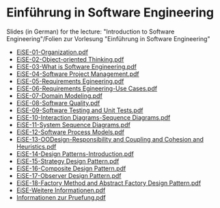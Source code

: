 Einführung in Software Engineering
====

Slides (in German) for the lecture: "Introduction to Software Engineering"/Folien zur Vorlesung "Einführung in Software Engineering"

 * [EiSE-01-Organization.pdf](EiSE-01-Organization.pdf)
 * [EiSE-02-Object-oriented Thinking.pdf](EiSE-02-Object-oriented_Thinking.pdf)
 * [EiSE-03-What is Software Engineering.pdf](EiSE-03-What_is_Software_Engineering.pdf)
 * [EiSE-04-Software Project Management.pdf](EiSE-04-Software_Project_Management.pdf)
 * [EiSE-05-Requirements Egineering.pdf](EiSE-05-Requirements_Egineering.pdf)
 * [EiSE-06-Requirements Egineering-Use Cases.pdf](EiSE-06-Requirements_Egineering-Use_Cases.pdf)
 * [EiSE-07-Domain Modeling.pdf](EiSE-07-Domain_Modeling.pdf)
 * [EiSE-08-Software Quality.pdf](EiSE-08-Software_Quality.pdf)
 * [EiSE-09-Software Testing and Unit Tests.pdf](EiSE-09-Software_Testing_and_Unit_Tests.pdf)
 * [EiSE-10-Interaction Diagrams-Sequence Diagrams.pdf](EiSE-10-Interaction_Diagrams-Sequence_Diagrams.pdf)
 * [EiSE-11-System Sequence Diagrams.pdf](EiSE-11-System_Sequence_Diagrams.pdf)
 * [EiSE-12-Software Process Models.pdf](EiSE-12-Software_Process_Models.pdf)
 * [EiSE-13-OODesign-Responsibility and Coupling and Cohesion and Heuristics.pdf](EiSE-13-OODesign-Responsibility_and_Coupling_and_Cohesion_and_Heuristics.pdf)
 * [EiSE-14-Design Patterns-Introduction.pdf](EiSE-14-Design_Patterns-Introduction.pdf)
 * [EiSE-15-Strategy Design Pattern.pdf](EiSE-15-Strategy_Design_Pattern.pdf)
 * [EiSE-16-Composite Design Pattern.pdf](EiSE-16-Composite_Design_Pattern.pdf)
 * [EiSE-17-Observer Design Pattern.pdf](EiSE-17-Observer_Design_Pattern.pdf)
 * [EiSE-18-Factory Method and Abstract Factory Design  Pattern.pdf](EiSE-18-Factory_Method_and_Abstract_Factory_Design_Pattern.pdf)
 * [EiSE-Weitere Informationen.pdf](EiSE-Weitere_Informationen.pdf)
 * [Informationen zur Pruefung.pdf](Informationen_zur_Pruefung.pdf)